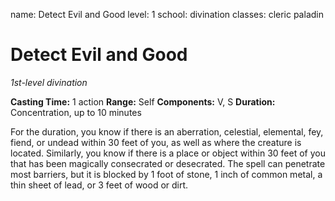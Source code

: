 name: Detect Evil and Good
level: 1
school: divination
classes: cleric
         paladin

# Detect Evil and Good
_1st-level divination_

**Casting Time:** 1 action
**Range:** Self
**Components:** V, S
**Duration:** Concentration, up to 10 minutes

For the duration, you know if there is an aberration, celestial, elemental, fey, fiend, or undead within 30 feet of you, as well as where the creature is located. Similarly, you know if there is a place or object within 30 feet of you that has been magically consecrated or desecrated.
The spell can penetrate most barriers, but it is blocked by 1 foot of stone, 1 inch of common metal, a thin sheet of lead, or 3 feet of wood or dirt.
